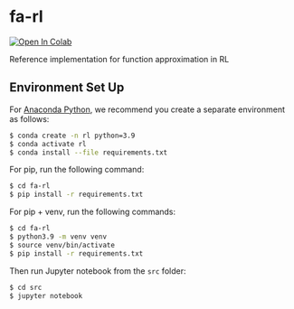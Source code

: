 # fa-rl

[![Open In Colab](https://colab.research.google.com/assets/colab-badge.svg)](https://colab.research.google.com/github/pucrs-automated-planning/fa-rl/blob/main/src/Function-Approximation.ipynb)

Reference implementation for function approximation in RL

## Environment Set Up

For [Anaconda Python](https://www.anaconda.com), we recommend you create a separate environment as follows:

```sh
$ conda create -n rl python=3.9
$ conda activate rl
$ conda install --file requirements.txt
```

For pip, run the following command:

```sh
$ cd fa-rl
$ pip install -r requirements.txt
```

For pip + venv, run the following commands:

```sh
$ cd fa-rl
$ python3.9 -m venv venv
$ source venv/bin/activate
$ pip install -r requirements.txt
```

Then run Jupyter notebook from the `src` folder:

```sh
$ cd src
$ jupyter notebook
```

